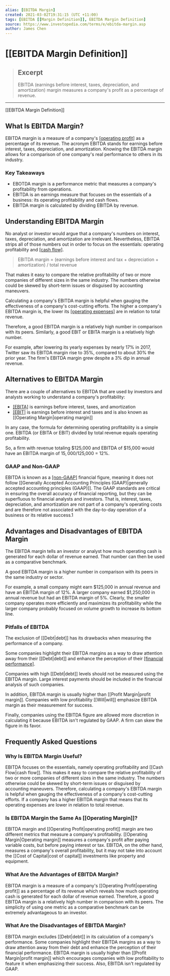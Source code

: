 ```yaml
---
alias: [EBITDA Margin]
created: 2021-03-02T19:31:15 (UTC +11:00)
tags: [EBITDA [[Margin Definition]], EBITDA Margin Definition]
source: https://www.investopedia.com/terms/e/ebitda-margin.asp
author: James Chen
---
```


# [[EBITDA Margin Definition]]

> ## Excerpt
> EBITDA (earnings before interest, taxes, depreciation, and amortization) margin measures a company's profit as a percentage of revenue.

---

[[EBITDA Margin Definition]]
## What Is EBITDA Margin?

EBITDA margin is a measure of a company's [[operating profit]](https://www.investopedia.com/terms/o/operating_profit.asp) as a percentage of its revenue. The acronym EBITDA stands for earnings before interest, taxes, depreciation, and amortization. Knowing the EBITDA margin allows for a comparison of one company's real performance to others in its industry.

### Key Takeaways

-   EBOTDA margin is a performance metric that measures a company's profitability from operations.
-   EBITDA is an earnings measure that focuses on the essentials of a business: its operating profitability and cash flows.
-   EBITDA margin is calculated by dividing EBITDA by revenue.

## Understanding EBITDA Margin

No analyst or investor would argue that a company's numbers on interest, taxes, depreciation, and amortization are irrelevant. Nevertheless, EBITDA strips all of those numbers out in order to focus on the essentials: operating profitability and [[cash flow]](https://www.investopedia.com/terms/c/cashflow.asp).

> EBITDA margin = (earnings before interest and tax + depreciation + amortization) / total revenue

That makes it easy to compare the relative profitability of two or more companies of different sizes in the same industry. The numbers otherwise could be skewed by short-term issues or disguised by accounting maneuvers.

Calculating a company's EBITDA margin is helpful when gauging the effectiveness of a company's cost-cutting efforts. The higher a company's EBITDA margin is, the lower its [[operating expenses]](https://www.investopedia.com/terms/o/operating_expense.asp) are in relation to total revenue.

Therefore, a good EBITDA margin is a relatively high number in comparison with its peers. Similarly, a good EBIT or EBITA margin is a relatively high number.

For example, after lowering its yearly expenses by nearly 17% in 2017, Twitter saw its EBITDA margin rise to 35%, compared to about 30% the prior year. The firm's EBITDA margin grew despite a 3% dip in annual revenue.

## Alternatives to EBITDA Margin

There are a couple of alternatives to EBITDA that are used by investors and analysts working to understand a company's profitability:

-   [[EBITA]](https://www.investopedia.com/terms/e/ebita.asp#:~:text=Earnings%20before%20interest%2C%20taxes%2C%20and,company's%20real%20performance%20over%20time.) is earnings before interest, taxes, and amortization
-   [[EBIT]](https://www.investopedia.com/terms/e/ebit.asp) is earnings before interest and taxes and is also known as [[Operating Margin|operating margin]]

In any case, the formula for determining operating profitability is a simple one. EBITDA (or EBITA or EBIT) divided by total revenue equals operating profitability.

So, a firm with revenue totaling $125,000 and EBITDA of $15,000 would have an EBITDA margin of $15,000/$125,000 = 12%.

### GAAP and Non-GAAP

EBITDA is known as a [[non-GAAP]](https://www.investopedia.com/terms/n/non-gaap-earnings.asp) financial figure, meaning it does not follow [[Generally Accepted Accounting Principles (GAAP)|generally accepted accounting principles (GAAP)]]. The GAAP standards are critical in ensuring the overall accuracy of financial reporting, but they can be superfluous to financial analysts and investors. That is, interest, taxes, depreciation, and amortization are not part of a company's operating costs and are therefore not associated with the day-to-day operation of a business or its relative success.1

## Advantages and Disadvantages of EBITDA Margin

The EBITDA margin tells an investor or analyst how much operating cash is generated for each dollar of revenue earned. That number can then be used as a comparative benchmark.

A good EBITDA margin is a higher number in comparison with its peers in the same industry or sector.

For example, a small company might earn $125,000 in annual revenue and have an EBITDA margin of 12%. A larger company earned $1,250,000 in annual revenue but had an EBITDA margin of 5%. Clearly, the smaller company operates more efficiently and maximizes its profitability while the larger company probably focused on volume growth to increase its bottom line.

### Pitfalls of EBITDA

The exclusion of [[Debt|debt]] has its drawbacks when measuring the performance of a company.

Some companies highlight their EBITDA margins as a way to draw attention away from their [[Debt|debt]] and enhance the perception of their [[financial performance]](https://www.investopedia.com/terms/f/financialperformance.asp).

Companies with high [[Debt|debt]] levels should not be measured using the EBITDA margin. Large interest payments should be included in the financial analysis of such companies.

In addition, EBITDA margin is usually higher than [[Profit Margin|profit margin]]. Companies with low profitability [[Will|will]] emphasize EBITDA margin as their measurement for success.

Finally, companies using the EBITDA figure are allowed more discretion in calculating it because EBITDA isn't regulated by GAAP. A firm can skew the figure in its favor.

## Frequently Asked Questions

### Why Is EBITDA Margin Useful?

EBITDA focuses on the essentials, namely operating profitability and [[Cash Flow|cash flow]]. This makes it easy to compare the relative profitability of two or more companies of different sizes in the same industry. The numbers otherwise could be skewed by short-term issues or disguised by accounting maneuvers. Therefore, calculating a company's EBITDA margin is helpful when gauging the effectiveness of a company's cost-cutting efforts. If a company has a higher EBITDA margin that means that its operating expenses are lower in relation to total revenue.

### Is EBITDA Margin the Same As [[Operating Margin]]?

EBITDA margin and [[Operating Profit|operating profit]] margin are two different metrics that measure a company's profitability. [[Operating Margin|Operating margin]] measures a company's profit after paying variable costs, but before paying interest or tax. EBITDA, on the other hand, measures a company's overall profitability, but it may not take into account the [[Cost of Capital|cost of capital]] investments like property and equipment.

### What Are the Advantages of EBITDA Margin?

EBITDA margin is a measure of a company's [[Operating Profit|operating profit]] as a percentage of its revenue which reveals how much operating cash is generated for each dollar of revenue earned. Therefore, a good EBITDA margin is a relatively high number in comparison with its peers. The simplicity of using one metric as a comparative benchmark can be extremely advantageous to an investor.

### What Are the Disadvantages of EBITDA Margin?

EBITDA margin excludes [[Debt|debt]] in its calculation of a company's performance. Some companies highlight their EBITDA margins as a way to draw attention away from their debt and enhance the perception of their financial performance. EBITDA margin is usually higher than [[Profit Margin|profit margin]] which encourages companies with low profitability to feature it when emphasizing their success. Also, EBITDA isn't regulated by GAAP.
